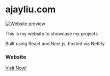 # ajayliu.com

![Website preview](https://github.com/AjayLiu/ajayliu/blob/main/scroll.gif?raw=true)

This is my website to showcase my projects

Built using React and Next.js, hosted via Netlify

### Website

[Visit Now!](https://ajayliu.com/)
